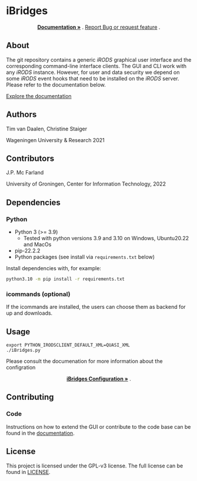 # iBridges

<p align="center">
  <p align="center">
    <a href="https://chstaiger.github.io/iBridges-Gui/"><strong> Documentation »</strong></a> .
    <a href="https://github.com/chStaiger/iBridges-Gui/issues">Report Bug or request feature</a>
    .
  </p>
</p>

## About

The git repository contains a generic *iRODS* graphical user interface and the corresponding command-line interface clients.  The GUI and CLI work with any *iRODS* instance.  However, for user and data security we depend on some *iRODS* event hooks that need to be installed on the *iRODS* server.  Please refer to the documentation below.

[Explore the documentation](https://chstaiger.github.io/iBridges-Gui/)

## Authors

Tim van Daalen, Christine Staiger

Wageningen University & Research 2021

## Contributors

J.P. Mc Farland

University of Groningen, Center for Information Technology, 2022

## Dependencies

### Python

- Python 3 (>= 3.9)
  - Tested with python versions 3.9 and 3.10 on Windows, Ubuntu20.22 and MacOs
- pip-22.2.2
- Python packages (see install via `requirements.txt` below)

Install dependencies with, for example:

```sh
python3.10 -m pip install -r requirements.txt
```
### icommands (optional)
If the icommands are installed, the users can choose them as backend for up and downloads.

## Usage
```
export PYTHON_IRODSCLIENT_DEFAULT_XML=QUASI_XML
./iBridges.py
```


Please consult the documenation for more information about the configration 
	

<p align="center">
    <a href="https://chstaiger.github.io/iBridges-Gui/docs/getting-started.html#configuration"><strong> iBridges Configuration »</strong></a> .
    
## Contributing
### Code
Instructions on how to extend the GUI or contribute to the code base can be found in the [documentation](https://chstaiger.github.io/iBridges-Gui/).

## License
This project is licensed under the GPL-v3 license.
The full license can be found in [LICENSE](LICENSE).
